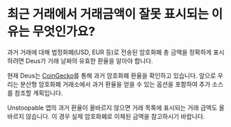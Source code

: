 # 최근 거래에서 거래금액이 잘못 표시되는 이유는 무엇인가요?

과거 거래에 대해 법정화폐(USD, EUR 등)로 전송된 암호화폐 총 금액을 정확하게 표시하려면 Deus가 거래 날짜의 유효한 환율을 알아야 합니다.

현재 Deus는 [CoinGecko](https://coingecko.com)를 통해 과거 암호화폐 환율을 확인하고 있습니다. 앞으로 우리는 분산형 암호화폐 거래소에서 과거 환율을 얻을 수 있는 옵션을 포함하여 추가 소스를 참조할 계획입니다.

Unstoopable 앱의 과거 환율이 올바르지 않으면 거래 목록에 표시되는 거래 금액도 올바르지 않습니다. 이 경우 실제 암호화폐로 이체된 금액을 참고하시기 바랍니다.